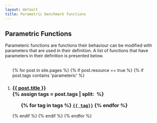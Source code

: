 ```yaml
---
layout: default
title: Parametric benchmark functions
---
```

<div class="home">

<h2>Parametric Functions</h2>
Parameteric functions are functions their behaviour can be modified with parameters that are used in their definition. 
A list of functions that have parameters in their definition is presented below. <br /> <br />

<ol >
{% for post in site.pages %}
	{% if post.resource == true %}
		{% if post.tags contains 'parameteric' %}
			 <li>
			<h3>
			  <a href="{{ post.url | prepend: site.baseurl }}">{{ post.title }}</a>
			  <br />
			{% assign tags = post.tags | split:&nbsp; %}
			<ul>
				{% for tag in tags %}
				<code><a class="fcntag" href="{{ tag | prepend:'/' | prepend: site.baseurl }}">{{ tag}}</a></code>
				{% endfor %}
			</ul>
			</h3>
		  </li>
		{% endif %}
	{% endif %}
{% endfor %}
</ol>

</div>
